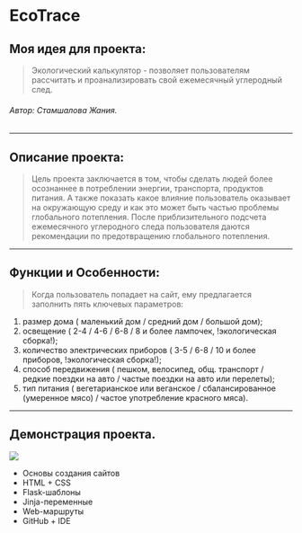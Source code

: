 # EcoTrace

## Моя идея для проекта:
> Экологический калькулятор - позволяет пользователям рассчитать и проанализировать свой ежемесячный углеродный след.
###### Автор: Стамшалова Жания.

---
## Описание проекта: 
> Цель проекта заключается в том, чтобы сделать людей более осознаннее в потреблении энергии, транспорта, продуктов питания. А также показать какое влияние пользователь оказывает на окружающую среду и как это может быть частью проблемы глобального потепления. После приблизительного подсчета ежемесячного углеродного следа пользователя даются рекомендации по предотвращению глобального потепления.

---
## Функции и Особенности:
> Когда пользователь попадает на сайт, ему предлагается заполнить пять ключевых параметров:
  1. размер дома ( маленький дом / средний дом / большой дом);
  2. освещение ( 2-4 / 4-6 / 6-8 / 8 и более лампочек, !экологическая сборка!);
  3. количество электрических приборов ( 3-5 / 6-8 / 10 и более приборов, !экологическая сборка!);
  4. способ передвижения ( пешком, велосипед, общ. транспорт / редкие поездки на авто / частые поездки на авто или перелеты);
  5. тип питания ( вегетарианское или веганское / сбалансированное (умеренное мясо) / частое употребление красного мяса).

---
## Демонстрация проекта.
![](https://github.com/urvexia/EcoTrace/blob/main/eco_trace.gif)


- Основы создания сайтов
- HTML + CSS
- Flask-шаблоны
 - Jinja-переменные
 - Web-маршруты
- GitHub + IDE


